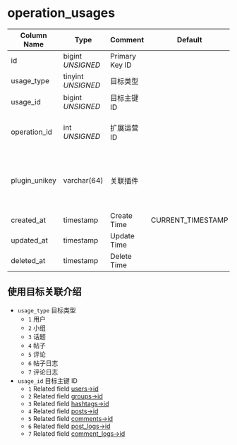 # operation_usages

| Column Name | Type | Comment | Default | Null | Remark |
| --- | --- | --- | --- | --- | --- |
| id | bigint *UNSIGNED* | Primary Key ID |  | NO | Auto Increment |
| usage_type | tinyint *UNSIGNED* | 目标类型 |  | NO |  |
| usage_id | bigint *UNSIGNED* | 目标主键 ID |  | NO |  |
| operation_id | int *UNSIGNED* | 扩展运营 ID |  | NO | Related field operations > id |
| plugin_unikey | varchar(64) | 关联插件 |  | NO | Related field [plugins->unikey](../plugins/plugins.md)<br>哪个插件关联的 |
| created_at | timestamp | Create Time | CURRENT_TIMESTAMP | NO |  |
| updated_at | timestamp | Update Time |  | YES |  |
| deleted_at | timestamp | Delete Time |  | YES |  |

## 使用目标关联介绍

- `usage_type` 目标类型
    - `1` 用户
    - `2` 小组
    - `3` 话题
    - `4` 帖子
    - `5` 评论
    - `6` 帖子日志
    - `7` 评论日志
- `usage_id` 目标主键 ID
    - `1` Related field [users->id](../users/users.md)
    - `2` Related field [groups->id](../contents/groups.md)
    - `3` Related field [hashtags->id](../contents/hashtags.md)
    - `4` Related field [posts->id](../contents/posts.md)
    - `5` Related field [comments->id](../contents/comments.md)
    - `6` Related field [post_logs->id](../contents/post-logs.md)
    - `7` Related field [comment_logs->id](../contents/comment-logs.md)
